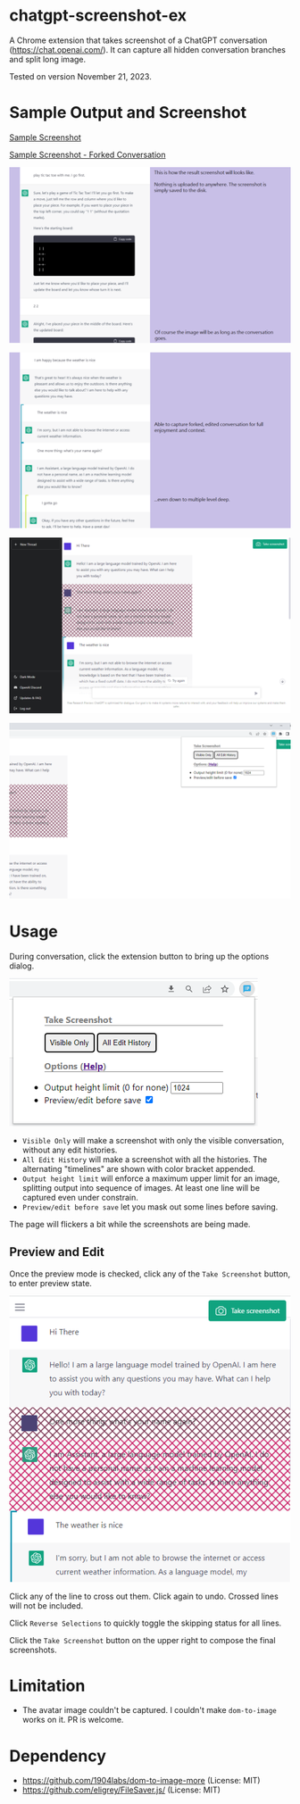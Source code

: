# chatgpt-screenshot-ex

A Chrome extension that takes screenshot of a ChatGPT conversation (https://chat.openai.com/). It can capture all hidden conversation branches and split long image.

Tested on version November 21, 2023.

# Sample Output and Screenshot

[Sample Screenshot](images/docs/sample.png)

[Sample Screenshot - Forked Conversation](images/docs/sample-fork.png)

![Screenshot 1](images/docs/screenshot1.png)

![Screenshot 2](images/docs/screenshot2.png)

![Screenshot 3](images/docs/screenshot3.png)

![Screenshot 4](images/docs/screenshot4.png)

# Usage

During conversation, click the extension button to bring up the options dialog.

![Help Dialog](images/docs/help-dialog.png)

* `Visible Only` will make a screenshot with only the visible conversation, without any edit histories.
* `All Edit History` will make a screenshot with all the histories. The alternating "timelines" are shown with color bracket appended.
* `Output height limit` will enforce a maximum upper limit for an image, splitting output into sequence of images. At least one line will be captured even under constrain.
* `Preview/edit before save` let you mask out some lines before saving.

The page will flickers a bit while the screenshots are being made.

## Preview and Edit

Once the preview mode is checked, click any of the `Take Screenshot` button, to enter preview state.

![Help Edit](images/docs/help-preview.png)

Click any of the line to cross out them. Click again to undo. Crossed lines will not be included.

Click `Reverse Selections` to quickly toggle the skipping status for all lines.

Click the `Take Screenshot` button on the upper right to compose the final screenshots.

# Limitation

* The avatar image couldn't be captured. I couldn't make `dom-to-image` works on it. PR is welcome.

# Dependency

* https://github.com/1904labs/dom-to-image-more (License: MIT)
* https://github.com/eligrey/FileSaver.js/ (License: MIT)